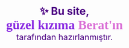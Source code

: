 <p align="center">

  <span style="font-size: 28px; font-weight: bold; color: #4B0082;">
    ✨ Bu site,  
  </span><br>

  <span style="font-size: 34px; font-weight: bolder; color: #8A2BE2; font-family: 'Georgia', serif;">
    güzel kızıma <span style="color: #DA70D6;">Berat'ın</span>
  </span><br>

  <span style="font-size: 22px; color: #4B0082;">
    tarafından hazırlanmıştır.
  </span>

</p>
